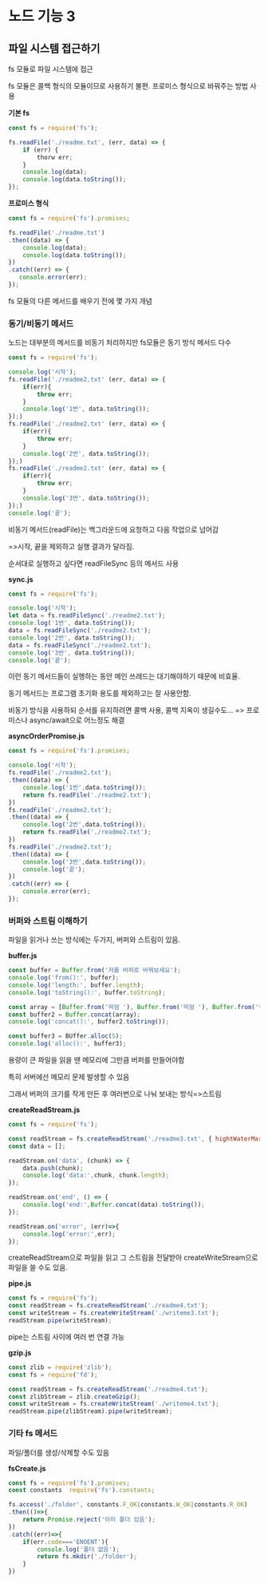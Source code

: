 # 노드 기능 3

## 파일 시스템 접근하기

fs 모듈로 파일 시스템에 접근

fs 모듈은 콜백 형식의 모듈이므로 사용하기 불편. 프로미스 형식으로 바꿔주는 방법 사용

**기본 fs**

```javascript
const fs = require('fs');

fs.readFile('./readme.txt', (err, data) => {
    if (err) {
        thorw err;
    }
    console.log(data);
    console.log(data.toString());
});
```

**프로미스 형식**

``` javascript
const fs = require('fs').promises;

fs.readFile('./readme.txt')
.then((data) => {
    console.log(data);
    console.log(data.toString());
})
.catch((err) => {
   console.error(err);
});
```

fs 모듈의 다른 메서드를 배우기 전에 몇 가지 개념

### 동기/비동기 메서드

노드는 대부분의 메서드를 비동기 처리하지만 fs모듈은 동기 방식 메서드 다수

``` javascript
const fs = require('fs');

console.log('시작');
fs.readFile('./readme2.txt' (err, data) => {
    if(err){
        throw err;
    }
    console.log('1번', data.toString());
});)
fs.readFile('./readme2.txt' (err, data) => {
    if(err){
        throw err;
    }
    console.log('2번', data.toString());
});)
fs.readFile('./readme2.txt' (err, data) => {
    if(err){
        throw err;
    }
    console.log('3번', data.toString());
});)
console.log('끝');
```

비동기 메서드(readFile)는 백그라운드에 요청하고 다음 작업으로 넘어감

=>시작, 끝을 제외하고 실행 결과가 달라짐.

순서대로 실행하고 싶다면 readFileSync 등의 메서드 사용

**sync.js**

```javascript
const fs = require('fs');

console.log('시작');
let data = fs.readFileSync('./readme2.txt');
console.log('1번', data.toString());
data = fs.readFileSync('./readme2.txt');
console.log('2번', data.toString());
data = fs.readFileSync('./readme2.txt');
console.log('3번', data.toString());
console.log('끝');
```

이런 동기 메서드들이 실행하는 동안 메인 쓰레드는 대기해야하기 때문에 비효율.

동기 메서드는 프로그램 초기화 용도를 제외하고는 잘 사용안함.

비동기 방식을 사용하되 순서를 유지하려면 콜백 사용, 콜백 지옥이 생길수도...
=> 프로미스나 async/await으로 어느정도 해결

**asyncOrderPromise.js**

```javascript
const fs = require('fs').promises;

console.log('시작');
fs.readFile('./readme2.txt');
.then((data) => {
    console.log('1번',data.toString());
    return fs.readFile('./readme2.txt');
})
fs.readFile('./readme2.txt');
.then((data) => {
    console.log('2번',data.toString());
    return fs.readFile('./readme2.txt');
})
fs.readFile('./readme2.txt');
.then((data) => {
    console.log('3번',data.toString());
    console.log('끝');
})
.catch((err) => {
    console.error(err);
});
```



### 버퍼와 스트림 이해하기

파일을 읽거나 쓰는 방식에는 두가지, 버퍼와 스트림이 있음.

**buffer.js**

```javascript
const buffer = Buffer.from('저를 버퍼로 바꿔보세요');
console.log('from():', buffer);
console.log('length:', buffer.length);
console.log('toString():', buffer.toString);

const array = [Buffer.from('띄엄 '), Buffer.from('띄엄 '), Buffer.from('띄어쓰기')];
const buffer2 = Buffer.concat(array);
console.log('concat():', buffer2.toString());

const buffer3 = BUffer.alloc(5);
console.log('alloc():', buffer3);
```

용량이 큰 파일을 읽을 땐 메모리에 그만큼 버퍼를 만들어야함

특히 서버에선 메모리 문제 발생할 수 있음

그래서 버퍼의 크기를 작게 만든 후 여러번으로 나눠 보내는 방식=>스트림

**createReadStream.js**

```javascript
const fs = require('fs');

const readStream = fs.createReadStream('./readme3.txt', { hightWaterMark: 16 });
const data = [];

readStream.on('data', (chunk) => {
    data.push(chunk);
    console.log('data:',chunk, chunk.length);
});

readStream.on('end', () => {
    console.log('end:',Buffer.concat(data).toString());
});

readStream.on('error', (err)=>{
    console.log('error:',err);
});
```



createReadStream으로 파일을 읽고 그 스트림을 전달받아 createWriteStream으로 파일을 쓸 수도 있음.

**pipe.js**

```javascript
const fs = require('fs');
const readStream = fs.createReadStream('./readme4.txt');
const writeStream = fs.createWriteStream('./writeme3.txt');
readStream.pipe(writeStream);
```

pipe는 스트림 사이에 여러 번 연결 가능

**gzip.js**

```javascript
const zlib = require('zlib');
const fs = require('fd');

const readStream = fs.createReadStream('./readme4.txt');
const zlibStream = zlib.createGzip();
const writeStream = fs.createWriteStream('./writeme4.txt');
readStream.pipe(zlibStream).pipe(writeStream);
```

### 기타 fs 메서드

파일/폴더를 생성/삭제할 수도 있음

**fsCreate.js**

```javascript
const fs = require('fs').promises;
const constants  require('fs').constants;

fs.access('./folder', constants.F_OK|constants.W_OK|constants.R_OK)
.then(()=>{
    return Promise.reject('이미 폴더 있음');
})
.catch((err)=>{
    if(err.code==='ENOENT'){
        console.log('폴더 없음');
        return fs.mkdir('./folder');
    }
})
```

